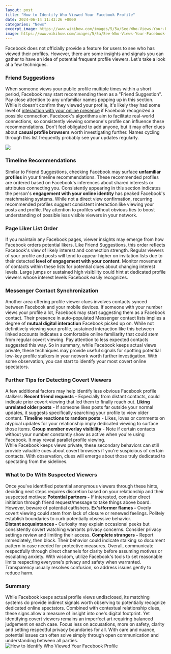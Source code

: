 ```yaml
---
layout: post
title: "How to Identify Who Viewed Your Facebook Profile"
date: 2024-06-14 11:43:26 +0000
categories: "News"
excerpt_image: https://www.wikihow.com/images/5/5a/See-Who-Views-Your-Facebook-Profile-Step-13-Version-3.jpg
image: https://www.wikihow.com/images/5/5a/See-Who-Views-Your-Facebook-Profile-Step-13-Version-3.jpg
---
```


Facebook does not officially provide a feature for users to see who has viewed their profiles. However, there are some insights and signals you can gather to have an idea of potential frequent profile viewers. Let's take a look at a few techniques.
### Friend Suggestions
When someone views your public profile multiple times within a short period, Facebook may start recommending them as a "Friend Suggestion". Pay close attention to any unfamiliar names popping up in this section. While it doesn't confirm they viewed your profile, it's likely they had some level of [interaction with your online presence](https://store.fi.io.vn/funny-xmas-this-is-my-christmas-pajama-heartbeat-video-game-98/men&) if Facebook recognized a possible connection. 
Facebook's algorithms aim to facilitate real-world connections, so consistently viewing someone's profile can influence these recommendations. Don't feel obligated to add anyone, but it may offer clues about **casual profile browsers** worth investigating further. Names cycling through this list frequently probably see your updates regularly.

![](http://www.wikihow.com/images/c/cd/See-Who-Views-Your-Facebook-Profile-Step-16-Version-2.jpg)
### Timeline Recommendations 
Similar to Friend Suggestions, checking Facebook may surface **unfamiliar profiles** in your timeline recommendations. These recommended profiles are ordered based on Facebook's inferences about shared interests or attributes connecting you. Consistently appearing in this section indicates the person's **engagement with your online identity** has peaked Facebook's matchmaking systems.
While not a direct view confirmation, recurring recommended profiles suggest consistent interaction like viewing your posts and profile. Pay attention to profiles without obvious ties to boost understanding of possible less visible viewers in your network.
### Page Liker List Order 
If you maintain any Facebook pages, viewer insights may emerge from how Facebook orders potential likers. Like Friend Suggestions, this order reflects Facebook's view of likely interest and connection strength. Regular viewers of your profile and posts will tend to appear higher on invitation lists due to their detected **level of engagement with your content**. 
Monitor movement of contacts within these lists for potential clues about changing interest levels. Large jumps or sustained high visibility could hint at dedicated profile viewers whose interest levels Facebook easily recognizes.
### Messenger Contact Synchronization
Another area offering profile viewer clues involves contacts synced between Facebook and your mobile devices. If someone with your number views your profile a lot, Facebook may start suggesting them as a Facebook contact. Their presence in auto-populated Messenger contact lists implies a degree of **mutual digital interaction** Facebook picked up on.
While not definitively viewing your profile, sustained interaction like this between linked accounts indicates a comfortable online familiarity that could stem from regular covert viewing. Pay attention to less expected contacts suggested this way.
So in summary, while Facebook keeps actual views private, these techniques may provide useful signals for spotting potential low-key profile stalkers in your network worth further investigation. With some observation, you can start to identify your most covert online spectators.
### Further Tips for Detecting Covert Viewers
A few additional factors may help identify less obvious Facebook profile stalkers:
**Recent friend requests** - Especially from distant contacts, could indicate prior covert viewing that led them to finally reach out. 
**Liking unrelated older posts** - If someone likes posts far outside your normal updates, it suggests specifically searching your profile to view older content.
**Timeline reactions to random posts** - Likes, loves or comments on atypical updates for your relationship imply dedicated viewing to surface those items.
**Group member overlay visibility** - Note if certain contacts without your number constantly show as active when you're using Facebook. It may reveal parallel profile viewing.  
While Facebook keeps views private, these secondary behaviors can still provide valuable cues about covert browsers if you're suspicious of certain contacts. With observation, clues will emerge about those truly dedicated to spectating from the sidelines.
### What to Do With Suspected Viewers
Once you've identified potential anonymous viewers through these hints, deciding next steps requires discretion based on your relationship and their suspected motives:
**Potential partners -** If interested, consider direct initiation through friend request/message to take things above board. However, beware of potential catfishers.
**Ex's/former flames -** Overly covert viewing could stem from lack of closure or renewed feelings. Politely establish boundaries to curb potentially obsessive behavior.  
**Distant acquaintances -** Curiosity may explain occasional peeks but consistently covert watching warrants privacy concerns. Consider privacy settings review and limiting their access. 
**Complete strangers -** Report immediately, then block. Their behavior could indicate stalking so document pattern in case needed for protective measures. 
Overall, communicate respectfully through direct channels for clarity before assuming motives or escalating anxiety. With wisdom, utilize Facebook's tools to set reasonable limits respecting everyone's privacy and safety when warranted. Transparency usually resolves confusion, so address issues gently to reduce harm.
### Summary
While Facebook keeps actual profile views undisclosed, its matching systems do provide indirect signals worth observing to potentially recognize dedicated online spectators. Combined with contextual relationship clues, these signs allow a measure of insight into one's digital footprint. 
Yet identifying covert viewers remains an imperfect art requiring balanced judgement on each case. Focus less on accusations, more on safety, clarity and setting respectful privacy boundaries for all. With care and nuance, potential issues can often solve simply through open communication and understanding between all parties.
![How to Identify Who Viewed Your Facebook Profile](https://www.wikihow.com/images/5/5a/See-Who-Views-Your-Facebook-Profile-Step-13-Version-3.jpg)